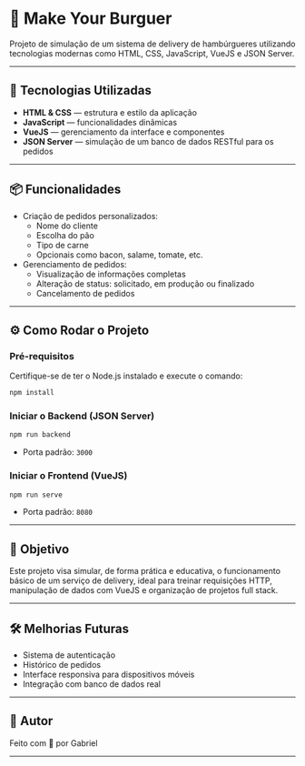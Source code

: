# 🍔 Make Your Burguer

Projeto de simulação de um sistema de delivery de hambúrgueres utilizando tecnologias modernas como HTML, CSS, JavaScript, VueJS e JSON Server.

---

## 🚀 Tecnologias Utilizadas

- **HTML & CSS** — estrutura e estilo da aplicação
- **JavaScript** — funcionalidades dinâmicas
- **VueJS** — gerenciamento da interface e componentes
- **JSON Server** — simulação de um banco de dados RESTful para os pedidos

---

## 📦 Funcionalidades

- Criação de pedidos personalizados:
  - Nome do cliente
  - Escolha do pão
  - Tipo de carne
  - Opcionais como bacon, salame, tomate, etc.
- Gerenciamento de pedidos:
  - Visualização de informações completas
  - Alteração de status: solicitado, em produção ou finalizado
  - Cancelamento de pedidos

---

## ⚙️ Como Rodar o Projeto

### Pré-requisitos

Certifique-se de ter o Node.js instalado e execute o comando:

```bash
npm install
```

### Iniciar o Backend (JSON Server)

```bash
npm run backend
```
- Porta padrão: `3000`

### Iniciar o Frontend (VueJS)

```bash
npm run serve
```
- Porta padrão: `8080`

---

## 🎯 Objetivo

Este projeto visa simular, de forma prática e educativa, o funcionamento básico de um serviço de delivery, ideal para treinar requisições HTTP, manipulação de dados com VueJS e organização de projetos full stack.

---

## 🛠️ Melhorias Futuras

- Sistema de autenticação
- Histórico de pedidos
- Interface responsiva para dispositivos móveis
- Integração com banco de dados real

---

## 🧠 Autor

Feito com 💙 por Gabriel

---
